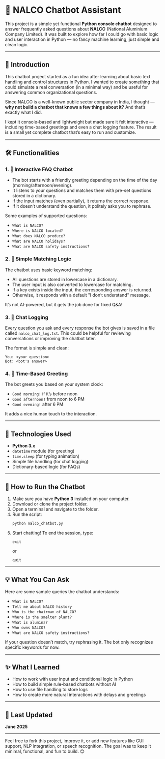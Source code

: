 # 🤖 NALCO Chatbot Assistant

This project is a simple yet functional **Python console chatbot** designed to answer frequently asked questions about **NALCO** (National Aluminium Company Limited). It was built to explore how far I could go with basic logic and user interaction in Python — no fancy machine learning, just simple and clean logic.

---

## 📘 Introduction

This chatbot project started as a fun idea after learning about basic text handling and control structures in Python. I wanted to create something that could simulate a real conversation (in a minimal way) and be useful for answering common organizational questions.

Since NALCO is a well-known public sector company in India, I thought — **why not build a chatbot that knows a few things about it?** And that’s exactly what I did.

I kept it console-based and lightweight but made sure it felt interactive — including time-based greetings and even a chat logging feature. The result is a small yet complete chatbot that’s easy to run and customize.

---

## 🛠️ Functionalities

### 1. 💬 Interactive FAQ Chatbot

- The bot starts with a friendly greeting depending on the time of the day (morning/afternoon/evening).
- It listens to your questions and matches them with pre-set questions stored in a dictionary.
- If the input matches (even partially), it returns the correct response.
- If it doesn’t understand the question, it politely asks you to rephrase.

Some examples of supported questions:
- `What is NALCO?`
- `Where is NALCO located?`
- `What does NALCO produce?`
- `What are NALCO holidays?`
- `What are NALCO safety instructions?`

### 2. 🧠 Simple Matching Logic

The chatbot uses basic keyword matching:
- All questions are stored in lowercase in a dictionary.
- The user input is also converted to lowercase for matching.
- If a key exists inside the input, the corresponding answer is returned.
- Otherwise, it responds with a default "I don’t understand" message.

It’s not AI-powered, but it gets the job done for fixed Q&A!

### 3. 📝 Chat Logging

Every question you ask and every response the bot gives is saved in a file called `nalco_chat_log.txt`. This could be helpful for reviewing conversations or improving the chatbot later.

The format is simple and clean:
```
You: <your question>
Bot: <bot's answer>
```

### 4. 👋 Time-Based Greeting

The bot greets you based on your system clock:
- `Good morning!` if it’s before noon
- `Good afternoon!` from noon to 6 PM
- `Good evening!` after 6 PM

It adds a nice human touch to the interaction.

---

## 🧰 Technologies Used

- **Python 3.x**
- `datetime` module (for greeting)
- `time.sleep` (for typing animation)
- Simple file handling (for chat logging)
- Dictionary-based logic (for FAQs)

---

## 🚀 How to Run the Chatbot

1. Make sure you have **Python 3** installed on your computer.
2. Download or clone the project folder.
3. Open a terminal and navigate to the folder.
4. Run the script:
   ```bash
   python nalco_chatbot.py
   ```
5. Start chatting! To end the session, type:
   ```
   exit
   ```
   or
   ```
   quit
   ```

---

## 💡 What You Can Ask

Here are some sample queries the chatbot understands:

- `What is NALCO?`
- `Tell me about NALCO history`
- `Who is the chairman of NALCO?`
- `Where is the smelter plant?`
- `What is alumina?`
- `Who owns NALCO?`
- `What are NALCO safety instructions?`

If your question doesn’t match, try rephrasing it. The bot only recognizes specific keywords for now.

---

## ✨ What I Learned

- How to work with user input and conditional logic in Python
- How to build simple rule-based chatbots without AI
- How to use file handling to store logs
- How to create more natural interactions with delays and greetings

---

## 📅 Last Updated

**June 2025**

---

Feel free to fork this project, improve it, or add new features like GUI support, NLP integration, or speech recognition. The goal was to keep it minimal, functional, and fun to build. 😊
